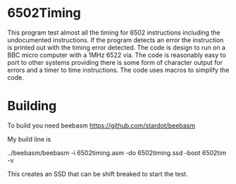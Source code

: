 # 6502Timing
This program test almost all the timing for 6502 instructions including the undocumented instructions. If the program detects an error the instruction is printed out with the timing error detected. The code is design to run on a BBC micro computer with a 1MHz 6522 via. The code is reasonably easy to port to other systems providing there is some form of character output for errors and a timer to time instructions. The code uses macros to simplify the code.   

# Building

To build you need beebasm https://github.com/stardot/beebasm

My build line is 

../beebasm/beebasm -i 6502timing.asm -do 6502timing.ssd -boot 6502tim -v

This creates an SSD that can be shift breaked to start the test.


